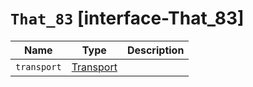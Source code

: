 # `That_83` [interface-That_83]

| Name | Type | Description |
| - | - | - |
| `transport` | [Transport](./Transport.md) | &nbsp; |
